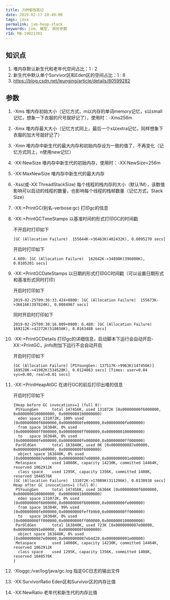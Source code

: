```yaml
---
title: JVM堆栈笔记
date: 2019-02-17 10:49:00
tags: java
permalink: jvm-heap-stack
keywords: jvm, 模型, 调优参数
rId: MB-19021701
---
```


## 知识点

1. 堆内存默认新生代和老年代空间占比：1 : 2
2. 新生代中默认单个Survivor区和Eden区的空间占比：1 : 8
3. https://blog.csdn.net/leunging/article/details/80599282

## 参数

1. -Xms        堆内存初始大小（记忆方式，m以内存的单词memory记忆，s以small记忆，想象一下衣服的尺号就好记了），使用时：-Xms256m

2. -Xmx        堆内存最大大小（记忆方式同上，最后一个x以extra记忆，同样想象下衣服的加大号就好记了）

3. -Xmn        堆内存中新生代的最大内存和初始内存设为一致的值了，不再变化（记忆方式同上，n使用new记忆）

4. -XX:NewSize        堆内存中新生代的初始内存，使用时：-XX:NewSize=256m

5. -XX:MaxNewSize        堆内存中新生代的最大内存

6. -Xss(或-XX:ThreadStackSize)        每个线程的栈内存的大小（默认1M），该数值影响可以启动的线程的数量，也影响每个线程的栈帧数量（记忆方式，Stack Size）

7. -XX:+PrintGC(别名-verbose:gc)        打印gc的信息

8. -XX:+PrintGCTimeStamps        以基准时间的形式打印GC的时间戳

   不开启时打印如下

   ```
   [GC (Allocation Failure)  155644K->36463K(402432K), 0.0095270 secs]
   ```

   开启时打印如下

   ```
   4.609: [GC (Allocation Failure)  162642K->34898K(396800K), 0.0105201 secs]
   ```

5. -XX:+PrintGCDateStamps        以日期的形式打印GC时间戳（可以设置日期形式和基准形式同时打印）

   开启时打印如下

   ```
   2019-02-25T09:36:33.424+0800: [GC (Allocation Failure)  155673K->36616K(397824K), 0.0084967 secs]
   ```

   同时开启时打印如下

   ```
   2019-02-25T09:38:16.009+0800: 6.488: [GC (Allocation Failure)  169212K->42272K(518656K), 0.0163488 secs]
   ```

6. -XX:+PrintGCDetails        打印gc的详细信息，启动脚本下运行会自动开启-XX:+PrintGC，jinfo附加下运行不会自动开启

   开启时打印如下

   ```
   [GC (Allocation Failure) [PSYoungGen: 137517K->9963K(147456K)] 169528K->41982K(534528K), 0.0124863 secs] [Times: user=0.04 sys=0.00, real=0.01 secs] 
   ```

7. -XX:+PrintHeapAtGC        在进行GC的前后打印出堆的信息

   开启时打印如下

   ```
   {Heap before GC invocations=1 (full 0):
    PSYoungGen      total 147456K, used 131072K [0x00000000f6000000, 0x0000000100000000, 0x0000000100000000)
     eden space 131072K, 100% used [0x00000000f6000000,0x00000000fe000000,0x00000000fe000000)
     from space 16384K, 0% used [0x00000000ff000000,0x00000000ff000000,0x0000000100000000)
     to   space 16384K, 0% used [0x00000000fe000000,0x00000000fe000000,0x00000000ff000000)
    ParOldGen       total 163840K, used 0K [0x0000000087e00000, 0x0000000091e00000, 0x00000000f6000000)
     object space 163840K, 0% used [0x0000000087e00000,0x0000000087e00000,0x0000000091e00000)
    Metaspace       used 14008K, capacity 14230K, committed 14464K, reserved 1062912K
     class space    used 1295K, capacity 1356K, committed 1408K, reserved 1048576K
   [GC (Allocation Failure)  131072K->17089K(311296K), 0.0130938 secs]
   Heap after GC invocations=1 (full 0):
    PSYoungGen      total 147456K, used 16366K [0x00000000f6000000, 0x0000000100000000, 0x0000000100000000)
     eden space 131072K, 0% used [0x00000000f6000000,0x00000000f6000000,0x00000000fe000000)
     from space 16384K, 99% used [0x00000000fe000000,0x00000000feffb9b0,0x00000000ff000000)
     to   space 16384K, 0% used [0x00000000ff000000,0x00000000ff000000,0x0000000100000000)
    ParOldGen       total 163840K, used 723K [0x0000000087e00000, 0x0000000091e00000, 0x00000000f6000000)
     object space 163840K, 0% used [0x0000000087e00000,0x0000000087eb4d20,0x0000000091e00000)
    Metaspace       used 14008K, capacity 14230K, committed 14464K, reserved 1062912K
     class space    used 1295K, capacity 1356K, committed 1408K, reserved 1048576K
   }
   ```

8. -Xloggc:/var/log/java/gc.log        指定GC日志的输出文件

9. -XX:SurvivorRatio        Eden区和Survivor区的内存比值

10. -XX:NewRatio        老年代和新生代的内存比值


